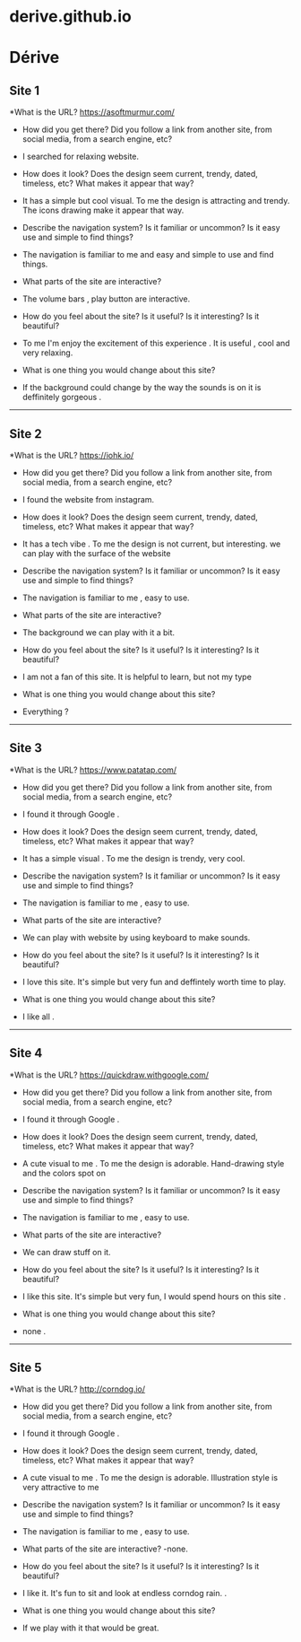 # derive.github.io
# Dérive

## Site 1
*What is the URL?  https://asoftmurmur.com/
* How did you get there? Did you follow a link from another site, from social media, from a search engine, etc? 
- I searched for relaxing website. 

* How does it look? Does the design seem current, trendy, dated, timeless, etc? What makes it appear that way? 
- It has a simple but cool visual. To me the design is attracting and trendy. The icons drawing make it appear that way. 

* Describe the navigation system? Is it familiar or uncommon? Is it easy use and simple to find things?
- The navigation is familiar to me and easy and simple to use and find things. 

* What parts of the site are interactive?
- The volume bars , play button are interactive. 

* How do you feel about the site? Is it useful? Is it interesting? Is it beautiful?
- To me I'm enjoy the excitement of this experience . It is useful , cool and very relaxing.

* What is one thing you would change about this site?
- If the background could change by the way the sounds is on it is deffinitely gorgeous . 


---
## Site 2
*What is the URL?  https://iohk.io/
* How did you get there? Did you follow a link from another site, from social media, from a search engine, etc? 
- I found the website from instagram. 

* How does it look? Does the design seem current, trendy, dated, timeless, etc? What makes it appear that way? 
- It has a tech vibe . To me the design is not current, but interesting. we can play with the surface of the website

* Describe the navigation system? Is it familiar or uncommon? Is it easy use and simple to find things?
- The navigation is familiar to me , easy to use.

* What parts of the site are interactive?
- The background we can play with it a bit.

* How do you feel about the site? Is it useful? Is it interesting? Is it beautiful?
- I am not a fan of this site. It is helpful to learn, but not my type

* What is one thing you would change about this site?
- Everything ?  


---
## Site 3
*What is the URL?  https://www.patatap.com/
* How did you get there? Did you follow a link from another site, from social media, from a search engine, etc? 
- I found it through Google . 

* How does it look? Does the design seem current, trendy, dated, timeless, etc? What makes it appear that way? 
- It has a simple visual  . To me the design is trendy, very cool. 

* Describe the navigation system? Is it familiar or uncommon? Is it easy use and simple to find things?
- The navigation is familiar to me , easy to use.

* What parts of the site are interactive?
- We can play with website by using keyboard to make sounds.

* How do you feel about the site? Is it useful? Is it interesting? Is it beautiful?
- I love this site. It's simple but very fun and deffintely worth time to play.

* What is one thing you would change about this site?
- I like all .




---
## Site 4
*What is the URL?  https://quickdraw.withgoogle.com/
* How did you get there? Did you follow a link from another site, from social media, from a search engine, etc? 
- I found it through Google . 

* How does it look? Does the design seem current, trendy, dated, timeless, etc? What makes it appear that way? 
- A cute visual to me  . To me the design is adorable. Hand-drawing style and the colors spot on

* Describe the navigation system? Is it familiar or uncommon? Is it easy use and simple to find things?
- The navigation is familiar to me , easy to use.

* What parts of the site are interactive?
- We can draw stuff on it.

* How do you feel about the site? Is it useful? Is it interesting? Is it beautiful?
- I like this site. It's simple but very fun, I would spend hours on this site .

* What is one thing you would change about this site?
- none .




---
## Site 5
*What is the URL? http://corndog.io/
* How did you get there? Did you follow a link from another site, from social media, from a search engine, etc? 
- I found it through Google . 

* How does it look? Does the design seem current, trendy, dated, timeless, etc? What makes it appear that way? 
- A cute visual to me  . To me the design is adorable. Illustration style is very attractive to me

* Describe the navigation system? Is it familiar or uncommon? Is it easy use and simple to find things?
- The navigation is familiar to me , easy to use.

* What parts of the site are interactive?
-none.

* How do you feel about the site? Is it useful? Is it interesting? Is it beautiful?
- I like it. It's fun to sit and look at endless corndog rain. .

* What is one thing you would change about this site?
- If we play with it that would be great.

